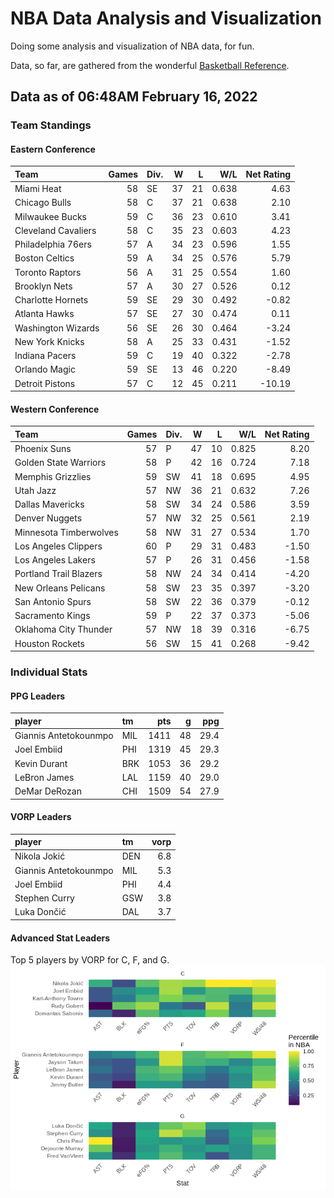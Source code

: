 # NBA Data Analysis and Visualization

Doing some analysis and visualization of NBA data, for fun.

Data, so far, are gathered from the wonderful [Basketball
Reference](https://www.basketball-reference.com/).

## Data as of 06:48AM February 16, 2022

### Team Standings

#### Eastern Conference

| Team                | Games | Div. |  W |  L |   W/L | Net Rating |
| :------------------ | ----: | :--- | -: | -: | ----: | ---------: |
| Miami Heat          |    58 | SE   | 37 | 21 | 0.638 |       4.63 |
| Chicago Bulls       |    58 | C    | 37 | 21 | 0.638 |       2.10 |
| Milwaukee Bucks     |    59 | C    | 36 | 23 | 0.610 |       3.41 |
| Cleveland Cavaliers |    58 | C    | 35 | 23 | 0.603 |       4.23 |
| Philadelphia 76ers  |    57 | A    | 34 | 23 | 0.596 |       1.55 |
| Boston Celtics      |    59 | A    | 34 | 25 | 0.576 |       5.79 |
| Toronto Raptors     |    56 | A    | 31 | 25 | 0.554 |       1.60 |
| Brooklyn Nets       |    57 | A    | 30 | 27 | 0.526 |       0.12 |
| Charlotte Hornets   |    59 | SE   | 29 | 30 | 0.492 |     \-0.82 |
| Atlanta Hawks       |    57 | SE   | 27 | 30 | 0.474 |       0.11 |
| Washington Wizards  |    56 | SE   | 26 | 30 | 0.464 |     \-3.24 |
| New York Knicks     |    58 | A    | 25 | 33 | 0.431 |     \-1.52 |
| Indiana Pacers      |    59 | C    | 19 | 40 | 0.322 |     \-2.78 |
| Orlando Magic       |    59 | SE   | 13 | 46 | 0.220 |     \-8.49 |
| Detroit Pistons     |    57 | C    | 12 | 45 | 0.211 |    \-10.19 |

#### Western Conference

| Team                   | Games | Div. |  W |  L |   W/L | Net Rating |
| :--------------------- | ----: | :--- | -: | -: | ----: | ---------: |
| Phoenix Suns           |    57 | P    | 47 | 10 | 0.825 |       8.20 |
| Golden State Warriors  |    58 | P    | 42 | 16 | 0.724 |       7.18 |
| Memphis Grizzlies      |    59 | SW   | 41 | 18 | 0.695 |       4.95 |
| Utah Jazz              |    57 | NW   | 36 | 21 | 0.632 |       7.26 |
| Dallas Mavericks       |    58 | SW   | 34 | 24 | 0.586 |       3.59 |
| Denver Nuggets         |    57 | NW   | 32 | 25 | 0.561 |       2.19 |
| Minnesota Timberwolves |    58 | NW   | 31 | 27 | 0.534 |       1.70 |
| Los Angeles Clippers   |    60 | P    | 29 | 31 | 0.483 |     \-1.50 |
| Los Angeles Lakers     |    57 | P    | 26 | 31 | 0.456 |     \-1.58 |
| Portland Trail Blazers |    58 | NW   | 24 | 34 | 0.414 |     \-4.20 |
| New Orleans Pelicans   |    58 | SW   | 23 | 35 | 0.397 |     \-3.20 |
| San Antonio Spurs      |    58 | SW   | 22 | 36 | 0.379 |     \-0.12 |
| Sacramento Kings       |    59 | P    | 22 | 37 | 0.373 |     \-5.06 |
| Oklahoma City Thunder  |    57 | NW   | 18 | 39 | 0.316 |     \-6.75 |
| Houston Rockets        |    56 | SW   | 15 | 41 | 0.268 |     \-9.42 |

### Individual Stats

#### PPG Leaders

| player                | tm  |  pts |  g |  ppg |
| :-------------------- | :-- | ---: | -: | ---: |
| Giannis Antetokounmpo | MIL | 1411 | 48 | 29.4 |
| Joel Embiid           | PHI | 1319 | 45 | 29.3 |
| Kevin Durant          | BRK | 1053 | 36 | 29.2 |
| LeBron James          | LAL | 1159 | 40 | 29.0 |
| DeMar DeRozan         | CHI | 1509 | 54 | 27.9 |

#### VORP Leaders

| player                | tm  | vorp |
| :-------------------- | :-- | ---: |
| Nikola Jokić          | DEN |  6.8 |
| Giannis Antetokounmpo | MIL |  5.3 |
| Joel Embiid           | PHI |  4.4 |
| Stephen Curry         | GSW |  3.8 |
| Luka Dončić           | DAL |  3.7 |

#### Advanced Stat Leaders

Top 5 players by VORP for C, F, and G.
![](README_files/figure-gfm/README-unnamed-chunk-7-1.png)<!-- -->
